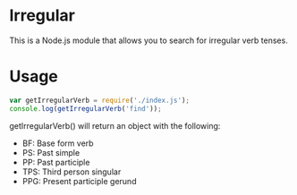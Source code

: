 # Irregular

This is a Node.js module that allows you to search for irregular verb tenses.

# Usage

```javascript
var getIrregularVerb = require('./index.js');
console.log(getIrregularVerb('find'));
```

getIrregularVerb() will return an object with the following:

- BF: Base form verb
- PS: Past simple
- PP: Past participle
- TPS: Third person singular
- PPG: Present participle gerund


